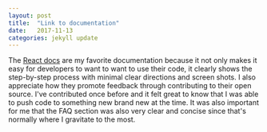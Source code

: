 ```yaml
---
layout: post
title:  "Link to documentation"
date:   2017-11-13
categories: jekyll update
---
```


The [React docs] are my favorite documentation because it not only makes it easy for developers to want to want to use their code, it clearly shows the step-by-step process with minimal clear directions and screen shots. I also appreciate how they promote feedback through contributing to their open source. I've contributed once before and it felt great to know that I was able to push code to something new brand new at the time. It was also important for me that the FAQ section was also very clear and concise since that's normally where I gravitate to the most. 


[React docs]: https://reactjs.org/blog/2016/07/22/create-apps-with-no-configuration.html


